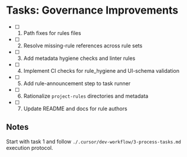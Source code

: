 # Tasks: Governance Improvements

- [ ] 1. Path fixes for rules files
- [ ] 2. Resolve missing-rule references across rule sets
- [ ] 3. Add metadata hygiene checks and linter rules
- [ ] 4. Implement CI checks for rule_hygiene and UI-schema validation
- [ ] 5. Add rule-announcement step to task runner
- [ ] 6. Rationalize `project-rules` directories and metadata
- [ ] 7. Update README and docs for rule authors

## Notes
Start with task 1 and follow `./.cursor/dev-workflow/3-process-tasks.md` execution protocol.